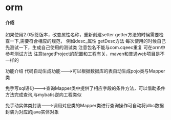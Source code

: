 # orm

#### 介绍
如果使用2.0标签版本，改变属性名称，重新创建setter getter方法的时候需要检查一下,需要符合相应的规范，
例如desc_属性 getDesc方法  每次使用的时候自己先测试一下，生成自己使用的测试类 注意包名不能与com.cqeec重复 可在orm中参考测试方法
注意targetProject的配置和工程有关，maven和普通web项目是不一样的

功能介绍
代码自动生成功能--->可以根据数据库的表自动生成pojo类与Mapper类

免手写sql语句--->查询Mapper类中提供了相应字段的条件方法，可以借助条件方法完成查询,与mybatis逆向工程类似

免手动实体类封装--->调用对应类的Mapper类进行查询操作可自动将jdbc数据封装为对应的java实体对象


